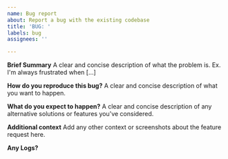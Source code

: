 ```yaml
---
name: Bug report
about: Report a bug with the existing codebase
title: 'BUG: '
labels: bug
assignees: ''

---
```


**Brief Summary**
A clear and concise description of what the problem is. Ex. I'm always frustrated when [...]

**How do you reproduce this bug?**
A clear and concise description of what you want to happen.

**What do you expect to happen?**
A clear and concise description of any alternative solutions or features you've considered.

**Additional context**
Add any other context or screenshots about the feature request here.

**Any Logs?**

